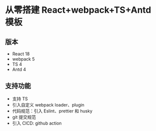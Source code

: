 # 从零搭建 React+webpack+TS+Antd 模板

## 版本

- React 18
- webpack 5
- TS 4
- Antd 4

## 支持功能

- 支持 TS
- 引入自定义 webpack loader、plugin
- 代码规范：引入 Eslint、prettier 和 husky
- git 提交规范
- 引入 CICD: github action
